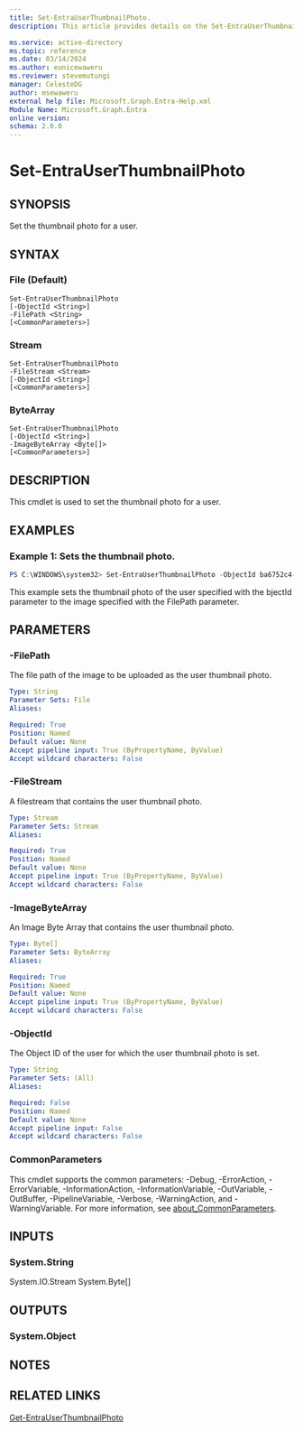 ```yaml
---
title: Set-EntraUserThumbnailPhoto.
description: This article provides details on the Set-EntraUserThumbnailPhoto command.

ms.service: active-directory
ms.topic: reference
ms.date: 03/14/2024
ms.author: eunicewaweru
ms.reviewer: stevemutungi
manager: CelesteDG
author: msewaweru
external help file: Microsoft.Graph.Entra-Help.xml
Module Name: Microsoft.Graph.Entra
online version:
schema: 2.0.0
---
```


# Set-EntraUserThumbnailPhoto

## SYNOPSIS
Set the thumbnail photo for a user.

## SYNTAX

### File (Default)
```
Set-EntraUserThumbnailPhoto 
[-ObjectId <String>] 
-FilePath <String> 
[<CommonParameters>]
```

### Stream
```
Set-EntraUserThumbnailPhoto 
-FileStream <Stream> 
[-ObjectId <String>] 
[<CommonParameters>]
```

### ByteArray
```
Set-EntraUserThumbnailPhoto 
[-ObjectId <String>] 
-ImageByteArray <Byte[]> 
[<CommonParameters>]
```

## DESCRIPTION
This cmdlet is used to set the thumbnail photo for a user.

## EXAMPLES

### Example 1: Sets the thumbnail photo.

```powershell
PS C:\WINDOWS\system32> Set-EntraUserThumbnailPhoto -ObjectId ba6752c4-6a2e-4be5-a23d-67d8d5980796 -FilePath D:\UserThumbnailPhoto.jpg
```

This example sets the thumbnail photo of the user specified with the bjectId parameter to the image specified with the FilePath parameter.

## PARAMETERS

### -FilePath
The file path of the image to be uploaded as the user thumbnail photo.

```yaml
Type: String
Parameter Sets: File
Aliases:

Required: True
Position: Named
Default value: None
Accept pipeline input: True (ByPropertyName, ByValue)
Accept wildcard characters: False
```

### -FileStream
A filestream that contains the user thumbnail photo.

```yaml
Type: Stream
Parameter Sets: Stream
Aliases:

Required: True
Position: Named
Default value: None
Accept pipeline input: True (ByPropertyName, ByValue)
Accept wildcard characters: False
```

### -ImageByteArray
An Image Byte Array that contains the user thumbnail photo.

```yaml
Type: Byte[]
Parameter Sets: ByteArray
Aliases:

Required: True
Position: Named
Default value: None
Accept pipeline input: True (ByPropertyName, ByValue)
Accept wildcard characters: False
```

### -ObjectId
The Object ID of the user for which the user thumbnail photo is set.

```yaml
Type: String
Parameter Sets: (All)
Aliases:

Required: False
Position: Named
Default value: None
Accept pipeline input: False
Accept wildcard characters: False
```

### CommonParameters
This cmdlet supports the common parameters: -Debug, -ErrorAction, -ErrorVariable, -InformationAction, -InformationVariable, -OutVariable, -OutBuffer, -PipelineVariable, -Verbose, -WarningAction, and -WarningVariable. For more information, see [about_CommonParameters](https://go.microsoft.com/fwlink/?LinkID=113216).

## INPUTS

### System.String
System.IO.Stream System.Byte\[\]

## OUTPUTS

### System.Object
## NOTES

## RELATED LINKS

[Get-EntraUserThumbnailPhoto](Get-EntraUserThumbnailPhoto.md)